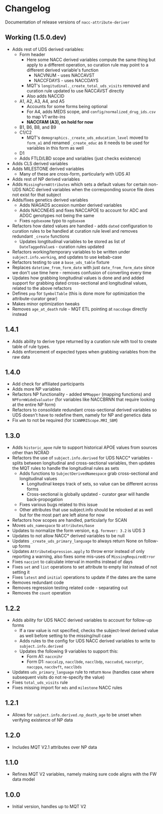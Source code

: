 # Changelog

Documentation of release versions of `nacc-attribute-deriver`

## Working (1.5.0.dev)

* Adds rest of UDS derived variables:
    * Form header
        * Here some NACC derived variables compute the same thing but apply to a different operation, so curation rule may point to a different derived variable's function
            * NACVNUM - uses NACCAVST
            * NACCFDAYS - uses NACCDAYS
        * MQT's `longitudinal._create_total_uds_visits` removed and curation rule updated to use NACCAVST directly
        * Also adds NACCID
    * A1, A2, A3, A4, and A5
        * Accounts for some forms being optional
        * For A4, adds MEDS scope, and `config/normalized_drug_ids.csv` to map V1 write-ins
        * **NACCFAM (A3), on hold for now**
    * B1, B6, B8, and B9
    * C1/C2
        * MQT's `demographics._create_uds_education_level` moved to `form_a1` and renamed `_create_educ` as it needs to be used for variables in this form as well
    * D1
    * Adds FTLD/LBD scope and variables (just checks existence)
* Adds CLS derived variables
* Adds MILESTONE derived variables
    * Many of these are cross-form, particularly with UDS A1
* Adds rest of NP derived variables
* Adds `MissingFormAttributes` which sets a default values for certain non-UDS NACC derived variables when the corresponding source file does not exist for that subject
* Adds/fixes genetics derived variables
    * Adds NIAGADS accesion number derived variables
    * Adds NACCNE4S and fixes NACCAPOE to account for ADC and ADGC genotypes not being the same
    * Fixes `ngdsexome` typo to `ngdsexom`
* Refactors how dated values are handled - adds `dated` configuration to curation rules to be handled at curation rule level and removes redundant `_create` functions
    * Updates longtitudinal variables to be stored as list of `DateTaggedValue`s - curation rules updated
* Refactors working/temporary variables to be written under `subject.info.working`, and updates to use kebab-case
* Refactors testing to use a `base_uds_table` fixture
* Replaces `datetime_from_form_date` with just `date_from_form_date` since we don't use time here - removes confusion of converting every time
* Updates how grabbing longitudinal values is done and and added support for grabbing dated cross-sectional and longitudinal values, related to the above refactors
* Defines `pop` for `SymbolTable` (this is done more for optimization the attribute-curator gear)
* Makes minor optimization tweaks
* Removes `age_at_death` rule - MQT ETL pointing at `naccdage` directly instead

## 1.4.1

* Adds ability to derive type returned by a curation rule with tool to create table of rule types.
* Adds enforcement of expected types when grabbing variables from the raw data

## 1.4.0

* Add check for affiliated participants
* Adds more NP variables
* Refactors NP functionality - added `NPMapper` (mapping functions) and `NPFormWideEvaluator` (for variables like NACCBRNN that require looking at the entire NP form)
* Refactors to consoildate redundant cross-sectional derived variables so UDS doesn't have to redefine them, namely for NP and genetics data
* Fix `wmh` to not be required (for `SCANMRIScope.MRI_SBM`)

## 1.3.0

* Adds `historic_apoe` rule to support historical APOE values from sources other than NCRAD
* Refactors the use of `subject.info.derived` for UDS NACC* variables - splits between longitudinal and cross-sectional variables, then updates the MQT rules to handle the longitudinal rules as sets
    * Adds functions to `SubjectDerivedNamespace` grab cross-sectional and longitudinal values
        * Longitudinal keeps track of sets, so value can be different across forms
        * Cross-sectional is globally updated - curator gear will handle back-propogation
    * Fixes various bugs related to this issue
    * Other attributes that use subject.info should be relooked at as well but for the most part are left alone for now
* Refactors how scopes are handled, particularly for SCAN
* Moves `uds_namespace` to `attributes/base`
* Updates to normalize the form version, e.g. `formver: 3.2` is UDS 3
* Updates to not allow NACC* derived variables to be null
* Updates `_create_uds_primary_language` to always return None on follow-up forms
* Updates `AttributeExpression.apply` to throw error instead of only reporting a warning, also fixes some mis-uses of `MissingRequiredError`
* Fixes `naccint` to calculate interval in months instead of days
* Fixes `set` and `list` operations to set attribute to empty list instead of not setting it
* Fixes `latest` and `initial` operations to update if the dates are the same
* Removes redundant code
* Removes regression testing related code - separating out
* Removes the `count` operation

## 1.2.2

* Adds ability for UDS NACC derived variables to account for follow-up forms
    * If a raw value is not specified, checks the subject-level derived value as well before setting to the missing/null case
    * Adds rules to the config for UDS NACC derived variables to write to `subject.info.derived`
    * Updates the following 9 variables to support this:
        * Form A1: `naccnihr`
        * Form D1: `naccalzp`, `nacclbde`, `nacclbdp`, `naccudsd`, `naccetpr`, `naccppa`, `naccbvft`, `nacclbds`
* Updates `uds_primary_language` rule to return `None` (handles case where subsequent visits do not re-specify the value)
* Fixes `total_uds_visits` rule
* Fixes missing import for `mds` and `milestone` NACC rules

## 1.2.1

* Allows for `subject.info.derived.np_death_age` to be unset when verifying existence of NP data

## 1.2.0

* Includes MQT V2.1 attributes over NP data

## 1.1.0

* Refines MQT V2 variables, namely making sure code aligns with the FW data model

## 1.0.0

* Initial version, handles up to MQT V2
